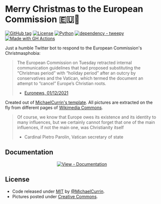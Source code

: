 # Merry Christmas to the European Commission 🇪🇺🌠

[![GitHub tag](https://img.shields.io/github/tag/MichaelCurrin/tweet-gh-actions-py?include_prereleases=&sort=semver)](https://github.com/MichaelCurrin/tweet-gh-actions-py/releases/)
[![License](https://img.shields.io/badge/License-MIT-blue)](#license)
[![Python](https://img.shields.io/badge/Python->=3.6-blue?logo=python&logoColor=white)](https://python.org)
[![dependency - tweepy](https://img.shields.io/badge/dependency-tweepy-blue?logo=twitter&logoColor=white)](https://pypi.org/project/tweepy)
[![Made with GH Actions](https://img.shields.io/badge/CI-GitHub_Actions-blue?logo=github-actions&logoColor=white)](https://github.com/features/actions)

Just a humble Twitter bot to respond to the European Commission's Christmasphobia:
> The European Commission on Tuesday retracted internal communication guidelines that had proposed substituting the “Christmas period” with “holiday period” after an outcry by conservatives and the Vatican, which termed the document an attempt to “cancel” Europe’s Christian roots.
> - [Euronews, 01/12/2021](https://www.euronews.com/2021/11/30/eu-draft-pulled-after-vatican-complains-christmas-canceled)

Created out of [MichaelCurrin's template](https://github.com/MichaelCurrin/tweet-gh-actions-py).
All pictures are extracted on the fly from different pages of [Wikimedia Commons](https://commons.wikimedia.org/wiki/).

> Of course, we know that Europe owes its existence and its identity to many influences, but we certainly cannot forget that one of the main influences, if not the main one, was Christianity itself 
> - Cardinal Pietro Parolin, Vatican secretary of state

## Documentation

<div align="center">

[![View - Documentation](https://img.shields.io/badge/View-Documentation-blue?style=for-the-badge)](/docs/ "Go to docs")

</div>


## License

* Code released under [MIT](/LICENSE) by [@MichaelCurrin](https://github.com/MichaelCurrin).
* Pictures posted under [Creative Commons](https://creativecommons.org/licenses/by-sa/3.0/deed.en).
